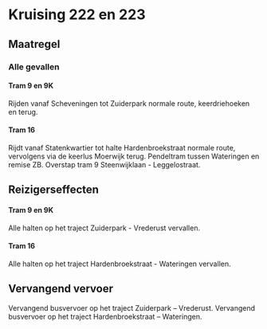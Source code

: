 # Kruising 222 en 223
## Maatregel
### Alle gevallen

#### Tram 9 en 9K
Rijden vanaf Scheveningen tot Zuiderpark normale route, keerdriehoeken en terug.

#### Tram 16
Rijdt vanaf Statenkwartier tot halte Hardenbroekstraat normale route, vervolgens via de keerlus Moerwijk terug.
Pendeltram tussen Wateringen en remise ZB. Overstap tram 9 Steenwijklaan - Leggelostraat.

## Reizigerseffecten

#### Tram 9 en 9K
Alle halten op het traject Zuiderpark - Vrederust vervallen.

#### Tram 16
Alle halten op het traject Hardenbroekstraat - Wateringen vervallen.

## Vervangend vervoer
Vervangend busvervoer op het traject Zuiderpark – Vrederust.
Vervangend busvervoer op het traject Hardenbroekstraat – Wateringen.


